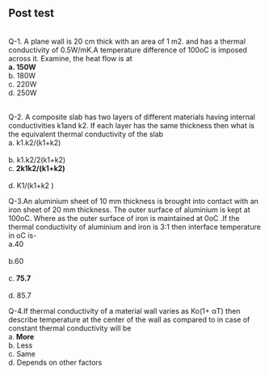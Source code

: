 ## Post test
<br>
Q-1. A plane wall is 20 cm thick with an area of 1 m2. and has a thermal conductivity of 0.5W/mK.A temperature difference of 100oC is imposed across it. Examine, the heat flow is at<br>
<b>a. 150W<br></b>
b. 180W<br>
c. 220W<br>
d. 250W<br><br>


Q-2. A composite slab has two layers of different materials having internal conductivities k1and k2. If each layer has the same thickness then what is the equivalent thermal conductivity of the slab<br>
a.	k1.k2/(k1+k2)<br>      
b.	k1.k2/2(k1+k2)<br>
c.<b>	2k1k2/(k1+k2)</b><br>     
d.	 K1/(k1+k2 )<br>

Q-3.An aluminium sheet of 10 mm thickness is brought into contact with an iron sheet of 20 mm thickness. The outer surface of aluminium is kept at 100oC. Where as the outer surface of iron is maintained at 0oC .If the thermal conductivity of aluminium and iron is 3:1 then interface temperature in oC is-<br>
a.40<br>       
b.60<br>       
c.<b>	75.7</b><br>      
d.	85.7<br>

Q-4.If thermal conductivity of a material wall varies as Ko(1+ αT) then describe temperature at the center of the wall as compared to in case of constant thermal conductivity will be<br>
a.<b>	More</b><br>
b.	Less<br>
c.	Same<br>
d.	Depends on other factors<br>


